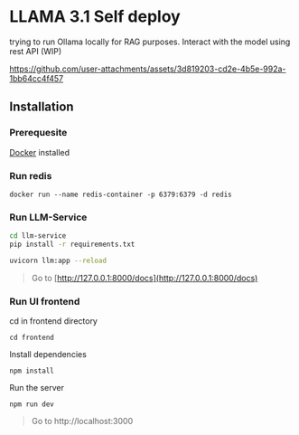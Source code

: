# LLAMA 3.1 Self deploy
trying to run Ollama locally for RAG purposes. Interact with the model using rest API (WIP)

https://github.com/user-attachments/assets/3d819203-cd2e-4b5e-992a-1bb64cc4f457

## Installation
### Prerequesite
[Docker](https://www.docker.com/) installed

### Run redis
```
docker run --name redis-container -p 6379:6379 -d redis
```

### Run LLM-Service

```bash
cd llm-service
pip install -r requirements.txt
```
```bash
uvicorn llm:app --reload
```
> Go to [http://127.0.0.1:8000/docs](http://127.0.0.1:8000/docs)
> 
### Run UI frontend
cd in frontend directory
```
cd frontend
```
Install dependencies
```
npm install
```
Run the server
```
npm run dev
```
> Go to http://localhost:3000
